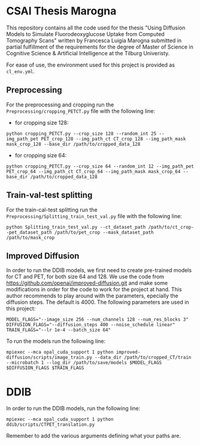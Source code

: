 # CSAI Thesis Marogna
This repository contains all the code used for the thesis "Using Diffusion Models to Simulate Fluorodeoxyglucose Uptake from Computed Tomography Scans" written by Francesca Luigia Marogna submitted in partial fulfillment of the requirements for the degree of Master of Science in Cognitive Science &amp; Artificial Intelligence at the Tilburg Univeristy.

For ease of use, the environment used for this project is provided as `cl_env.yml`.
## Preprocessing

For the preprocessing and cropping run the `Preprocessing/cropping_PETCT.py` file with the following line:
- for cropping size 128:
```commandline
python cropping_PETCT.py --crop_size 128 --random_int 25 --img_path_pet PET_crop_128 --img_path_ct CT_crop_128 --img_path_mask mask_crop_128 --base_dir /path/to/cropped_data_128
```
- for cropping size 64:
```commandline
python cropping_PETCT.py --crop_size 64 --random_int 12 --img_path_pet PET_crop_64 --img_path_ct CT_crop_64 --img_path_mask mask_crop_64 --base_dir /path/to/cropped_data_128
```

## Train-val-test splitting

For the train-cal-test splitting run the `Preprocessing/Splitting_train_test_val.py` file with the following line:
```commandline
python Splitting_train_test_val.py --ct_dataset_path /path/to/ct_crop--pet_dataset_path /path/to/pet_crop --mask_dataset_path /path/to/mask_crop
```

## Improved Diffusion
In order to run the DDIB models, we first need to create pre-trained models for CT and PET, for both size 64 and 128. We use the code from https://github.com/openai/improved-diffusion.git and make some modifications in order for the code to work for the project at hand. This author recommends to play around with the parameters, epecially the diffusion steps. The default is 4000. The following parameters are used in this project:
```commandline
MODEL_FLAGS="--image_size 256 --num_channels 128 --num_res_blocks 3" DIFFUSION_FLAGS="--diffusion_steps 400 --noise_schedule linear" TRAIN_FLAGS="--lr 1e-4 --batch_size 64"
```
To run the models run the following line:
```commandline
mpiexec --mca opal_cuda_support 1 python improved-diffusion/scripts/image_train.py --data_dir /path/to/cropped_CT/train --microbatch 1 --log_dir /path/to/save/models $MODEL_FLAGS $DIFFUSION_FLAGS $TRAIN_FLAGS 
```

# DDIB
In order to run the DDIB models, run the following line:
```commandline
mpiexec --mca opal_cuda_support 1 python ddib/scripts/CTPET_translation.py
```
Remember to add the various arguments defining what your paths are.
